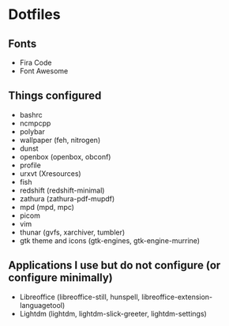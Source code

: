 # Dotfiles

## Fonts

* Fira Code
* Font Awesome

## Things configured

* bashrc
* ncmpcpp
* polybar
* wallpaper (feh, nitrogen)
* dunst
* openbox (openbox, obconf)
* profile
* urxvt (Xresources)
* fish
* redshift (redshift-minimal)
* zathura (zathura-pdf-mupdf)
* mpd (mpd, mpc)
* picom
* vim
* thunar (gvfs, xarchiver, tumbler)
* gtk theme and icons (gtk-engines, gtk-engine-murrine)

## Applications I use but do not configure (or configure minimally)

* Libreoffice (libreoffice-still, hunspell, libreoffice-extension-languagetool)
* Lightdm (lightdm, lightdm-slick-greeter, lightdm-settings)
